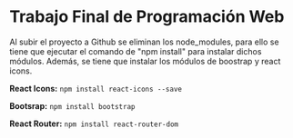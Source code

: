# Trabajo Final de Programación Web
Al subir el proyecto a Github se eliminan los node_modules, para ello se tiene que ejecutar el comando de "npm install" para instalar dichos módulos. Además, se tiene que instalar los módulos de boostrap y react icons.

**React Icons:**
```npm install react-icons --save```

**Bootsrap:**
```npm install bootstrap```

**React Router:**
```npm install react-router-dom```